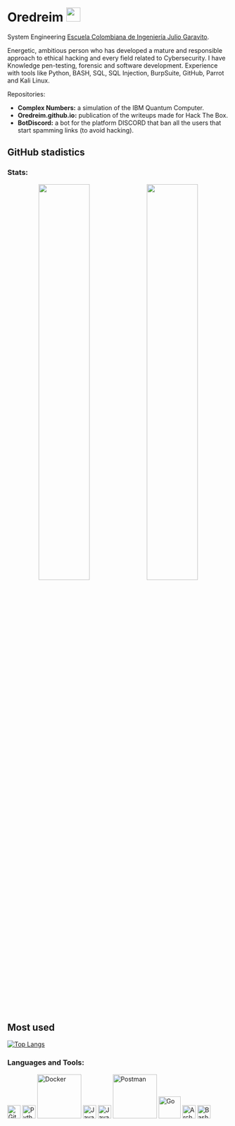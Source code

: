 <h1 align="left">Oredreim <img height="32px" src="https://cdn.svgporn.com/logos/git-icon.svg"> </h1>

System Engineering [Escuela Colombiana de Ingeniería Julio Garavito](https://www.escuelaing.edu.co/es/).

Energetic, ambitious person who has developed a mature and responsible approach to ethical hacking and every field related to Cybersecurity. I have Knowledge pen-testing, forensic and software development. Experience with tools like Python, BASH, SQL, SQL Injection, BurpSuite, GitHub, Parrot and Kali Linux.


Repositories:
- **Complex Numbers:** a simulation of the IBM Quantum Computer.
- **Oredreim.github.io:** publication of the writeups made for Hack The Box.
- **BotDiscord:** a bot for the platform DISCORD that ban all the users that start spamming links (to avoid hacking).
<h2 align="left">GitHub stadistics</h2>

### Stats:
<div align="center">
  <img width="48%" src="https://github-readme-stats.vercel.app/api?username=oredreim&show_icons=true&theme=tokyonight" />
  <img width="48%" src="https://github-readme-streak-stats.herokuapp.com/?user=oredreim&theme=tokyonight" />
  
</div>

<h2 align="left">Most used</h2>

[![Top Langs](https://github-readme-stats.vercel.app/api/top-langs/?username=Oredreim)](https://github.com/Oredreim/github-readme-stats) 

### Languages and Tools:

<div align="left"> 
  <img alt="Git" width="30px" src="https://www.vectorlogo.zone/logos/git-scm/git-scm-icon.svg">
  <img alt="Python" width="30px" src="https://www.vectorlogo.zone/logos/python/python-icon.svg">
  <img alt="Docker" width="100px" src="https://cdn.svgporn.com/logos/docker.svg">
  <img alt="Javascript" width="30px" src="https://upload.wikimedia.org/wikipedia/commons/thumb/9/99/Unofficial_JavaScript_logo_2.svg/1200px-Unofficial_JavaScript_logo_2.svg.png">
  <img alt="Java" width="30px" src="https://upload.wikimedia.org/wikipedia/en/thumb/3/30/Java_programming_language_logo.svg/121px-Java_programming_language_logo.svg.png">
  <img  alt="Postman" width="100px" src="https://cdn.svgporn.com/logos/postman.svg">
  <img  alt="Go" width="50px" src="https://upload.wikimedia.org/wikipedia/commons/thumb/0/05/Go_Logo_Blue.svg/215px-Go_Logo_Blue.svg.png">
  <img  alt="ArchLinux" width="30px" src="https://cdn.svgporn.com/logos/archlinux.svg">
  <img  alt="Bash" width="30px" src="https://cdn.svgporn.com/logos/bash-icon.svg">
  
</div>
